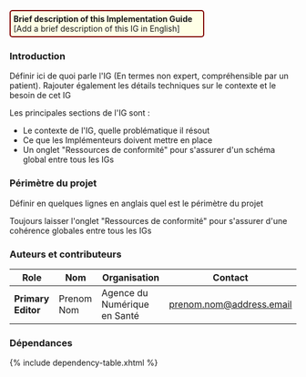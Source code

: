<p style="padding: 5px; border-radius: 5px; border: 2px solid maroon; background: #ffffe6; width: 65%">
<b>Brief description of this Implementation Guide</b><br>
[Add a brief description of this IG in English]
</p>


### Introduction

Définir ici de quoi parle l'IG (En termes non expert, compréhensible par un patient). Rajouter également les détails techniques sur le contexte et le besoin de cet IG

Les principales sections de l'IG  sont :

* Le contexte de l'IG, quelle problématique il résout
* Ce que les Implémenteurs doivent mettre en place
* Un onglet "Ressources de conformité" pour s'assurer d'un schéma global entre tous les IGs

### Périmètre du projet

Définir en quelques lignes en anglais quel est le périmètre du projet

Toujours laisser l'onglet "Ressources de conformité" pour s'assurer d'une cohérence globales entre tous les IGs

### Auteurs et contributeurs

| Role  | Nom | Organisation | Contact |
| --- | --- | --- | --- |
| **Primary Editor** | Prenom Nom | Agence du Numérique en Santé | prenom.nom@address.email |

### Dépendances

{% include dependency-table.xhtml %}